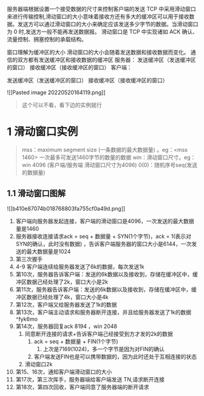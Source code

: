服务器端根据设置一个接受数据的尺寸来控制客户端的发送
TCP 中采用滑动窗口来进行传输控制,滑动窗口的大小意味着接收方还有多大的缓冲区可以用于接收数据。发送方可以通过滑动窗口的大小来确定应该发送多少字节的数据。当滑动窗口为 0 时,发送方一般不能再发送数据报。
滑动窗口是 TCP 中实现诸如 ACK 确认、流量控制、拥塞控制的承载结构。

窗口理解为缓冲区的大小
滑动窗口的大小会随着发送数据和接收数据而变化。
通信的双方都有发送缓冲区和接收数据的缓冲区
服务器：
发送缓冲区（发送缓冲区的窗口）
接收缓冲区（接收缓冲区的窗口）
客户端：  

发送缓冲区（发送缓冲区的窗口）
接收缓冲区（接收缓冲区的窗口）

![[Pasted image 20220520164119.png]]
>这个可以不看，看下边的实例就行

# 1 滑动窗口实例
>mss：maximum segment size (一条数据的最大数据量) 。eg：<mss 1460> 一次最多可发送1460字节的数量的数据
>win：滑动窗口尺寸。eg：win 4096 (客户端/服务端 滑动窗口尺寸为4096)
>0(0)：随机序号seq(发送的数据量)


## 1.1 滑动窗口图解

![[b410e87074b018768803fa755cf0a49d.png]][](marginnote3app://note/DC538902-F13D-465E-AE98-019FC531D786)

1. 客户端向服务器发起连接，客户端的滑动窗口是4096，一次发送的最大数据量是1460
2. 服务器接收连接请求ack = seq + 数据量 + SYN(1个字节)，ack = 1(表示对SYN的确认，此时没有数据) ，告诉客户端服务器的窗口大小是6144，一次发送的最大数据量是1024
3. 第三次握手
4. 4-9 客户端连续给服务器发送了6k的数据，每次发送1k
5. 第10次，服务器告诉客户端：发送的6k数据以及接收到，存储在缓冲区中，缓冲区数据己经处理了2k，窗口大小是2k
6. 第11次，服务器告诉客户端：发送的6k数据以及接收到，存储在缓冲区中，缓冲区数据已经处理了4k，窗口大小是4k
7. 第12次，客户端又给服务器发送了1k的数据
8. 第13次，客户端主动请求和服务器断开连接，并且给服务器发送了1k的数据   ^fyk6mo
9. 第14次，服务器回复ack 8194 ，win 2048  
	1. 同意断开连接的请求+告诉客户端己经接受到方才发的2k的数据 
		1. ack = seq + 数据量 + FIN(1个字节)
			1. 上次是7169(1024)，多一个字节是因为对FIN的确认
		2. 客户端发送FIN也是可以携带数据的，因为此时还处于互相连接的状态
	2. 滑动窗口2k
10. 第15、16次，通知客户端滑动窗口的大小
11. 第17次，第三次挥手，服务器端给客户端发送 TN,请求断开连接
12. 第18次，第四次回收，客户端同意了服务器端的断开请求

